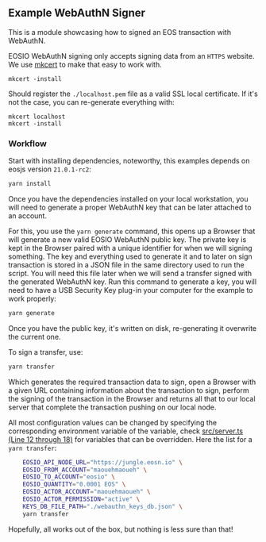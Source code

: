 ## Example WebAuthN Signer

This is a module showcasing how to signed an EOS transaction with WebAuthN.

EOSIO WebAuthN signing only accepts signing data from an `HTTPS` website. We use
[mkcert](https://github.com/FiloSottile/mkcert) to make that easy to work with.

    mkcert -install

Should register the `./localhost.pem` file as a valid SSL local certificate. If it's
not the case, you can re-generate everything with:

    mkcert localhost
    mkcert -install

### Workflow

Start with installing dependencies, noteworthy, this examples depends on eosjs
version `21.0.1-rc2`:

```bash
yarn install
```

Once you have the dependencies installed on your local workstation, you will
need to generate a proper WebAuthN key that can be later attached to an account.

For this, you use the `yarn generate` command, this opens up a Browser that
will generate a new valid EOSIO WebAuthN public key. The private key is kept
in the Browser paired with a unique identifier for when we will signing something.
The key and everything used to generate it and to later on sign transaction is stored
in a JSON file in the same directory used to run the script. You will need this file
later when we will send a transfer signed with the generated WebAuthN key. Run this
command to generate a key, you will need to have a USB Security Key plug-in your computer
for the example to work properly:

```bash
yarn generate
```

Once you have the public key, it's written on disk, re-generating it overwrite
the current one.

To sign a transfer, use:

```bash
yarn transfer
```

Which generates the required transaction data to sign, open a Browser
with a given URL containing information about the transaction to sign,
perform the signing of the transaction in the Browser and returns
all that to our local server that complete the transaction pushing
on our local node.

All most configuration values can be changed by specifying the corresponding
environment variable of the variable, check [src/server.ts (Line 12 through 18)](./src/server.ts#L12-18)
for variables that can be overridden. Here the list for a `yarn transfer`:

```bash
    EOSIO_API_NODE_URL="https://jungle.eosn.io" \
    EOSIO_FROM_ACCOUNT="maouehmaoueh" \
    EOSIO_TO_ACCOUNT="eosio" \
    EOSIO_QUANTITY="0.0001 EOS" \
    EOSIO_ACTOR_ACCOUNT="maouehmaoueh" \
    EOSIO_ACTOR_PERMISSION="active" \
    KEYS_DB_FILE_PATH="./webauthn_keys_db.json" \
    yarn transfer
```

Hopefully, all works out of the box, but nothing is less sure than
that!
